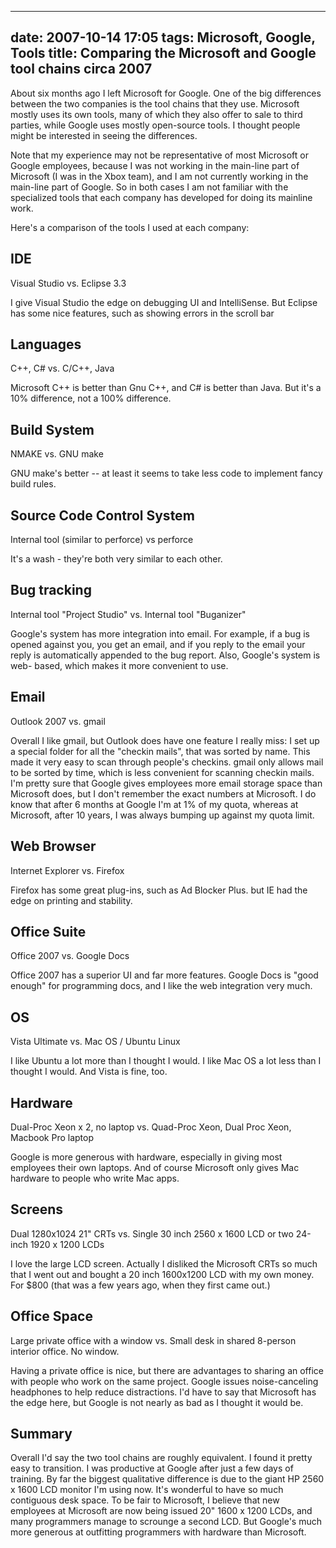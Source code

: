 
---
date: 2007-10-14 17:05
tags: Microsoft, Google, Tools
title: Comparing the Microsoft and Google tool chains circa 2007
---

About six months ago I left Microsoft for Google. One of the big differences
between the two companies is the tool chains that they use. Microsoft mostly
uses its own tools, many of which they also offer to sale to third parties,
while Google uses mostly open-source tools. I thought people might be
interested in seeing the differences.

Note that my experience may not be
representative of most Microsoft or Google employees, because I was not
working in the main-line part of Microsoft (I was in the Xbox team), and I am
not currently working in the main-line part of Google. So in both cases I am
not familiar with the specialized tools that each company has developed for
doing its mainline work.

Here's a comparison of the tools I used at each company:

## IDE

Visual Studio vs. Eclipse 3.3

I give Visual Studio the edge on debugging UI and IntelliSense. But Eclipse has some nice features, such as showing errors in the scroll bar

## Languages

C++, C# vs. C/C++, Java

Microsoft C++ is better than Gnu C++, and C# is better than Java. But it's a 10% difference, not a 100% difference.

## Build System

NMAKE vs. GNU make

GNU make's better -- at least it seems to take less code to implement fancy build rules.

## Source Code Control System
Internal tool (similar to perforce) vs perforce

It's a wash - they're both very similar to each other.

## Bug tracking

Internal tool "Project Studio" vs. Internal tool "Buganizer"

Google's system has more integration into email. For example, if a bug is opened against you, you get an email, and if you reply to the email your reply is automatically appended to the bug report. Also, Google's system is web- based, which makes it more convenient to use.

## Email

Outlook 2007 vs. gmail

Overall I like gmail, but Outlook does have one feature I really miss: I set up a special folder for all the "checkin mails",
that was sorted by name. This made it very easy to scan through people's checkins. gmail only allows mail to be sorted by
time, which is less convenient for scanning checkin mails. I'm pretty sure that Google gives employees more email storage
space than Microsoft does, but I don't remember the exact numbers at Microsoft. I do know that after 6 months at Google I'm
at 1% of my quota, whereas at Microsoft, after 10 years, I was always bumping up against my quota limit.

## Web Browser

Internet Explorer vs. Firefox

Firefox has some great plug-ins, such as Ad Blocker Plus. but IE had the edge on printing and stability.

## Office Suite

Office 2007 vs. Google Docs

Office 2007 has a superior UI and far more features. Google Docs is "good enough" for programming docs, and I like the web integration very much.

## OS

Vista Ultimate vs. Mac OS / Ubuntu Linux

I like Ubuntu a lot more than I thought I would. I like Mac OS a lot less than I thought I would. And Vista is fine, too.

## Hardware

Dual-Proc Xeon x 2, no laptop vs. Quad-Proc Xeon, Dual Proc Xeon, Macbook Pro laptop

Google is more generous with hardware, especially in giving most employees their own laptops. And of course Microsoft only
gives Mac hardware to people who write Mac apps.

## Screens

Dual 1280x1024 21" CRTs vs. Single 30 inch 2560 x 1600 LCD or two 24-inch 1920 x 1200 LCDs

I love the large LCD screen. Actually I disliked the Microsoft CRTs so much that I went out and bought a 20 inch 1600x1200
LCD with my own money. For $800 (that was a few years ago, when they first came out.)

## Office Space

Large private office with a window vs. Small desk in shared 8-person interior office. No window.

Having a private office is nice, but there are advantages to sharing an office with people who work on the same project.
Google issues noise-canceling headphones to help reduce distractions. I'd have to say that Microsoft has the edge here, but
Google is not nearly as bad as I thought it would be.

## Summary

Overall I'd say the two tool chains are roughly equivalent. I found it pretty
easy to transition. I was productive at Google after just a few days of
training. By far the biggest qualitative difference is due to the giant HP
2560 x 1600 LCD monitor I'm using now. It's wonderful to have so much
contiguous desk space. To be fair to Microsoft, I believe that new employees
at Microsoft are now being issued 20" 1600 x 1200 LCDs, and many programmers
manage to scrounge a second LCD. But Google's much more generous at outfitting
programmers with hardware than Microsoft.
